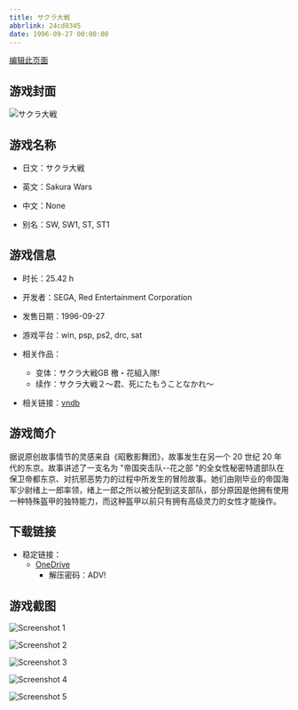 ```yaml
---
title: サクラ大戦
abbrlink: 24cd0345
date: 1996-09-27 00:00:00
---
```

[编辑此页面](https://github.com/ACG-3/ADV3-source/blob/main/source/_posts/games/%E3%82%B5%E3%82%AF%E3%83%A9%E5%A4%A7%E6%88%A6.md)

## 游戏封面

![サクラ大戦](https://pan.timero.xyz/d/onedrive/img_lib_001/%E3%82%B5%E3%82%AF%E3%83%A9%E5%A4%A7%E6%88%A6_cover.avif)


## 游戏名称

- 日文：サクラ大戦
- 英文：Sakura Wars
- 中文：None

- 别名：SW, SW1, ST, ST1


## 游戏信息

- 时长：25.42 h
- 开发者：SEGA, Red Entertainment Corporation
- 发售日期：1996-09-27
- 游戏平台：win, psp, ps2, drc, sat
- 相关作品：
   - 变体：サクラ大戦GB 檄・花組入隊!
   - 续作：サクラ大戦２～君、死にたもうことなかれ～

- 相关链接：[vndb](https://vndb.org/v952)


## 游戏简介

据说原创故事情节的灵感来自《昭敷影舞团》，故事发生在另一个 20 世纪 20 年代的东京。故事讲述了一支名为 "帝国突击队--花之部 "的全女性秘密特遣部队在保卫帝都东京、对抗邪恶势力的过程中所发生的冒险故事。她们由刚毕业的帝国海军少尉绪上一郎率领，绪上一郎之所以被分配到这支部队，部分原因是他拥有使用一种特殊盔甲的独特能力，而这种盔甲以前只有拥有高级灵力的女性才能操作。




## 下载链接

- 稳定链接：
    - [OneDrive](https://pan.timero.xyz/onedrive/adv_lib_001/%E3%82%B5%E3%82%AF%E3%83%A9%E5%A4%A7%E6%88%A6)
        - 解压密码：ADV!



## 游戏截图


![Screenshot 1](https://pan.timero.xyz/d/onedrive/img_lib_001/%E3%82%B5%E3%82%AF%E3%83%A9%E5%A4%A7%E6%88%A6_Screenshot_1.avif)

![Screenshot 2](https://pan.timero.xyz/d/onedrive/img_lib_001/%E3%82%B5%E3%82%AF%E3%83%A9%E5%A4%A7%E6%88%A6_Screenshot_2.avif)

![Screenshot 3](https://pan.timero.xyz/d/onedrive/img_lib_001/%E3%82%B5%E3%82%AF%E3%83%A9%E5%A4%A7%E6%88%A6_Screenshot_3.avif)

![Screenshot 4](https://pan.timero.xyz/d/onedrive/img_lib_001/%E3%82%B5%E3%82%AF%E3%83%A9%E5%A4%A7%E6%88%A6_Screenshot_4.avif)

![Screenshot 5](https://pan.timero.xyz/d/onedrive/img_lib_001/%E3%82%B5%E3%82%AF%E3%83%A9%E5%A4%A7%E6%88%A6_Screenshot_5.avif)

